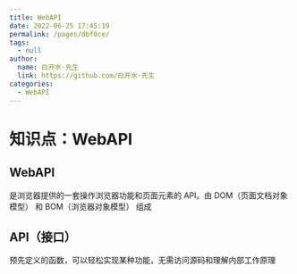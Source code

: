 ```yaml
---
title: WebAPI
date: 2022-06-25 17:45:19
permalink: /pages/dbf0ce/
tags: 
  - null
author: 
  name: 白开水-先生
  link: https://github.com/白开水-先生
categories: 
  - WebAPI
---
```

# 知识点：WebAPI

## WebAPI
是浏览器提供的一套操作浏览器功能和页面元素的 API。由 DOM（页面文档对象模型） 和 BOM（浏览器对象模型） 组成

## API（接口）
预先定义的函数，可以轻松实现某种功能，无需访问源码和理解内部工作原理

